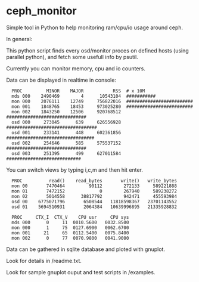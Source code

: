 # ceph_monitor
Simple tool in Python to help monitoring ram/cpu/io usage around ceph.

In general:

This python script finds every osd/monitor proces on defined hosts
(using parallel python), and fetch some usefull info by psutil.

Currently you can monitor memory, cpu and io counters.

Data can be displayed in realtime in console:

```
  PROC         MINOR    MAJOR           RSS  # x 10M
  mds 000    2490469        4      10543104  ###########
  mon 000    2076111    12749     756822016  #########################
  mon 001    1848765    18453     973025280  #########################
  mon 002    1843250    12506     920768512  ##############################
  osd 000     273045      639     626556928  ##################################
  osd 001     233141      448     602361856  #################################
  osd 002     254646      585     575537152  ##############################
  osd 003     251395      499     627011584  ############################
```

You can switch views by typing i,c,m and then hit enter.

```
  PROC          read()    read_bytes       write()   write_bytes
  mon 00       7470464         90112        272133     589221888
  mon 01       7472152             0        267940     589238272
  mon 02       5014558      38817792        942471     455593984
  osd 00    6775071796       6508544   11818598367   23701143552
  osd 01    5694510931       2064384   10639996895   21335928832

  PROC     CTX_I  CTX_V    CPU usr     CPU sys
  mds 000      0     11  0010.5600   0032.8500
  mon 000      1     75  0127.6900   0062.6700
  mon 001     21     65  0112.5400   0075.8400
  mon 002      0     77  0070.9800   0041.9000
```

Data can be gathered in sqlite database and ploted with gnuplot.

Look for details in /readme.txt.

Look for sample gnuplot ouput and test scripts in /examples.

